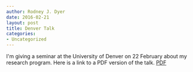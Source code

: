 ```yaml
---
author: Rodney J. Dyer
date: 2016-02-21
layout: post
title: Denver Talk
categories: 
- Uncategorized
---
```

I'm giving a seminar at the University of Denver on 22 February about my research program.  Here is a link to a PDF version of the talk.
[PDF](https://drive.google.com/file/d/0B0T81CzLjtfPTFdKMl9PYVZUT2c/view?usp=sharing)
